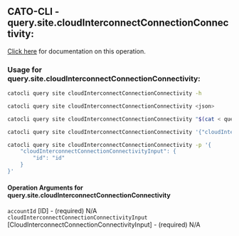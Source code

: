 
## CATO-CLI - query.site.cloudInterconnectConnectionConnectivity:
[Click here](https://api.catonetworks.com/documentation/#query-query.site.cloudInterconnectConnectionConnectivity) for documentation on this operation.

### Usage for query.site.cloudInterconnectConnectionConnectivity:

```bash
catocli query site cloudInterconnectConnectionConnectivity -h

catocli query site cloudInterconnectConnectionConnectivity <json>

catocli query site cloudInterconnectConnectionConnectivity "$(cat < query.site.cloudInterconnectConnectionConnectivity.json)"

catocli query site cloudInterconnectConnectionConnectivity '{"cloudInterconnectConnectionConnectivityInput":{"id":"id"}}'

catocli query site cloudInterconnectConnectionConnectivity -p '{
    "cloudInterconnectConnectionConnectivityInput": {
        "id": "id"
    }
}'
```

#### Operation Arguments for query.site.cloudInterconnectConnectionConnectivity ####

`accountId` [ID] - (required) N/A    
`cloudInterconnectConnectionConnectivityInput` [CloudInterconnectConnectionConnectivityInput] - (required) N/A    
